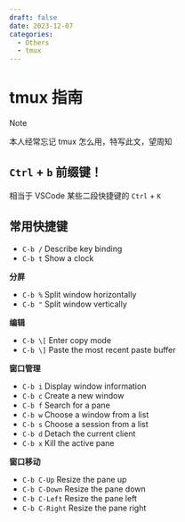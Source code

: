 ```yaml
---
draft: false
date: 2023-12-07
categories:
  - Others
  - tmux
---
```


# tmux 指南

> [!note]
>
> 本人经常忘记 tmux 怎么用，特写此文，望周知

## `Ctrl` + `b` 前缀键！

相当于 VSCode 某些二段快捷键的 `Ctrl` + `K`

## 常用快捷键

- `C-b /` Describe key binding
- `C-b t` Show a clock

**分屏**

- `C-b %` Split window horizontally
- `C-b "` Split window vertically

**编辑**

- `C-b \[` Enter copy mode
- `C-b \]` Paste the most recent paste buffer

**窗口管理**

- `C-b i` Display window information
- `C-b c` Create a new window
- `C-b f` Search for a pane
- `C-b w` Choose a window from a list
- `C-b s` Choose a session from a list
- `C-b d` Detach the current client
- `C-b x` Kill the active pane

**窗口移动**

- `C-b C-Up` Resize the pane up
- `C-b C-Down` Resize the pane down
- `C-b C-Left` Resize the pane left
- `C-b C-Right` Resize the pane right